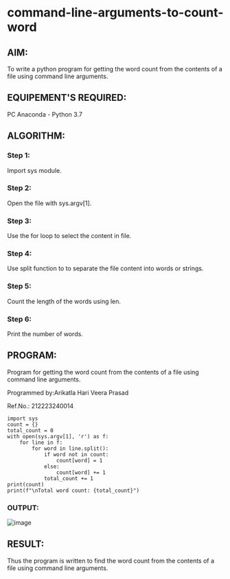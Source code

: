 # command-line-arguments-to-count-word
## AIM:
To write a python program for getting the word count from the contents of a file using command line arguments.
## EQUIPEMENT'S REQUIRED: 
PC
Anaconda - Python 3.7
## ALGORITHM: 
### Step 1:
Import sys module.
### Step 2: 
 Open the file with sys.argv[1].
### Step 3: 
Use the for loop to select the content in file.
### Step 4:  
Use split function to to separate the file content into words or strings.
### Step 5: 
Count the length of the words using len.
### Step 6: 
Print the number of words.
## PROGRAM:
Program for getting the word count from the contents of a file using command line arguments.

Programmed by:Arikatla Hari Veera Prasad

Ref.No.: 212223240014
```
import sys
count = {}
total_count = 0
with open(sys.argv[1], 'r') as f:
    for line in f:
        for word in line.split():
            if word not in count:
                count[word] = 1
            else:
                count[word] += 1
            total_count += 1
print(count)
print(f"\nTotal word count: {total_count}")
```
### OUTPUT:
![image](https://github.com/Hariveeraprasad-2006/command-line-arguments-to-count-word/assets/145049988/35bda774-7613-4963-ba0f-f4403eac96c6)
## RESULT:
Thus the program is written to find the word count from the contents of a file using command line arguments.

